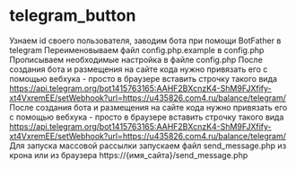# telegram_button
Узнаем id своего пользователя, заводим бота при помощи BotFather в telegram
Переименовываем файл config.php.example в config.php 
Прописываем необходимые настройка в файле config.php
После создания бота и размещения на сайте кода нужно привязать его с помощью вебхука - просто в браузере вставить строчку такого вида https://api.telegram.org/bot1415763165:AAHF2BXcnzK4-ShM9FJXfify-xt4VxremEE/setWebhook?url=https://u435826.com4.ru/balance/telegram/
После создания бота и размещения на сайте кода нужно привязать его с помощью вебхука - просто в браузере вставить строчку такого вида https://api.telegram.org/bot1415763165:AAHF2BXcnzK4-ShM9FJXfify-xt4VxremEE/setWebhook?url=https://u435826.com4.ru/balance/telegram/
Для запуска массовой рассылки запускаем файл send_message.php из крона или из браузера https://{имя_сайта}/send_message.php
